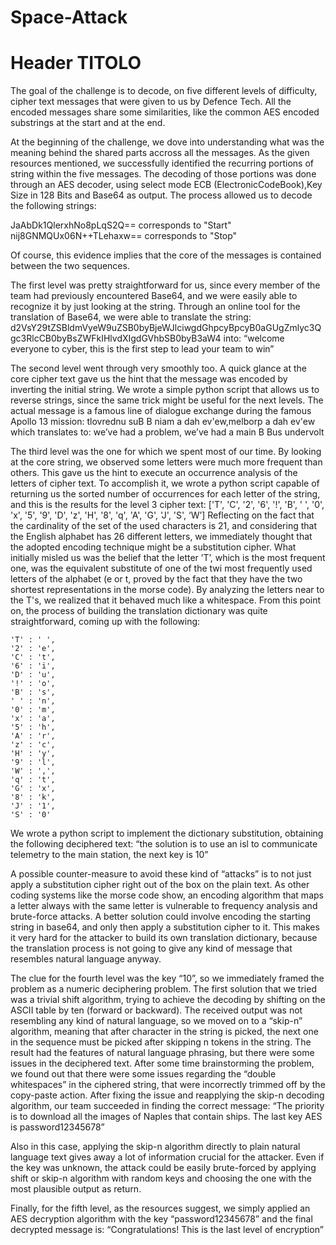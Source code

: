 # Space-Attack



# Header TITOLO
The goal of the challenge is to decode, on five different levels of difficulty, cipher text messages that were given to us by Defence Tech. All the encoded messages share some similarities, like the common AES encoded substrings at the start and at the end.

At the beginning of the challenge, we dove into understanding what was the meaning behind the shared parts accross all the messages. As the given resources mentioned, we successfully identified the recurring portions of string within the five messages. The decoding of those portions was done through an AES decoder, using select mode ECB (ElectronicCodeBook),Key Size in 128 Bits and Base64 as output.
The process allowed us to decode the following strings:

JaAbDk1QlerxhNo8pLqS2Q== corresponds to "Start"
nij8GNMQUx06N++TLehaxw== corresponds to "Stop"

Of course, this evidence implies that the core of the messages is contained between the two sequences. 

The first level was pretty straightforward for us, since every member of the team had previously encountered Base64, and we were easily able to recognize it by just looking at the string. Through an online tool for the translation of Base64, we were able to translate the string:
d2VsY29tZSBldmVyeW9uZSB0byBjeWJlciwgdGhpcyBpcyB0aGUgZmlyc3Qgc3RlcCB0byBsZWFkIHlvdXIgdGVhbSB0byB3aW4
into:
“welcome everyone to cyber, this is the first step to lead your team to win”



The second level went through very smoothly too. A quick glance at the core cipher text gave us the hint that the message was encoded by inverting the initial string.
We wrote a simple python script that allows us to reverse strings, since the same trick might be useful for the next levels.
The actual message is a famous line of dialogue exchange during the famous Apollo 13 mission:
tlovrednu suB B niam a dah ev'ew,melborp a dah ev'ew
which translates to:
we’ve had a problem, we’ve had a main B Bus undervolt




The third level was the one for which we spent most of our time.
By looking at the core string, we observed some letters were much more frequent than others.
This gave us the hint to execute an occurrence analysis of the letters of cipher text. To accomplish it, we wrote a python script capable of returning us the sorted number of occurrences for each letter of the string, and this is the results for the level 3 cipher text:
['T', 'C', '2', '6', '!', 'B', ' ', '0', 'x', '5', '9', 'D', 'z', 'H', '8', 'q', 'A', 'G', 'J', 'S', ‘W’]
Reflecting on the fact that the cardinality of the set of the used characters is 21, and considering that the English alphabet has 26 different letters, we immediately thought that the adopted encoding technique might be a substitution cipher. What initially misled us was the belief that the letter ’T’, which is the most frequent one, was the equivalent substitute of one of the twi most frequently used letters of the alphabet (e or t, proved by the fact that they have the two shortest representations in the morse code). By analyzing the letters near to the T's, we realized that it behaved much like a whitespace. From this point on, the process of building the translation dictionary was quite straightforward, coming up with the following:

    'T' : ' ',
    '2' : 'e', 
    'C' : 't', 
    '6' : 'i', 
    'D' : 'u', 
    '!' : 'o', 
    'B' : 's', 
    ' ' : 'n', 
    '0' : 'm', 
    'x' : 'a', 
    '5' : 'h',
    'A' : 'r',
    'z' : 'c',
    'H' : 'y',
    '9' : 'l',
    'W' : ',',
    'q' : 't', 
    'G' : 'x', 
    '8' : 'k', 
    'J' : '1', 
    'S' : '0'

We wrote a python script to implement the dictionary substitution, obtaining the following deciphered text:
“the solution is to use an isl to communicate telemetry to the main station, the next key is 10”

A possible counter-measure to avoid these kind of “attacks” is to not just apply a substitution cipher right out of the box on the plain text. As other coding systems like the morse code show, an encoding algorithm that maps a letter always with the same letter is vulnerable to frequency analysis and brute-force attacks. A better solution could involve encoding the starting string in base64, and only then apply a substitution cipher to it. This makes it very hard for the attacker to build its own translation dictionary, because the translation process is not going to give any kind of message that resembles natural language anyway.


The clue for the fourth level was the key “10”, so we immediately framed the problem as a numeric deciphering problem. The first solution that we tried was a trivial shift algorithm, trying to achieve the decoding by shifting on the ASCII table by ten (forward or backward). The received output was not resembling any kind of natural language, so we moved on to a “skip-n” algorithm, meaning that after character in the string is picked, the next one in the sequence must be picked after skipping n tokens in the string.
The result had the features of natural language phrasing, but there were some issues in the deciphered text. After some time brainstorming the problem, we found out that there were some issues regarding the “double whitespaces” in the ciphered string, that were incorrectly trimmed off by the copy-paste action. After fixing the issue and reapplying the skip-n decoding algorithm, our team succeeded in finding the correct message: 
“The priority is to download all the images of Naples that contain ships. The last key AES is password12345678”

Also in this case, applying the skip-n algorithm directly to plain natural language text gives away a lot of information crucial for the attacker. Even if the key was unknown, the attack could be easily brute-forced by applying shift or skip-n algorithm with random keys and choosing the one with the most plausible output as return.

Finally, for the fifth level, as the resources suggest, we simply applied an AES decryption algorithm with the key “password12345678” and the final decrypted message is:
“Congratulations! This is the last level of encryption”



